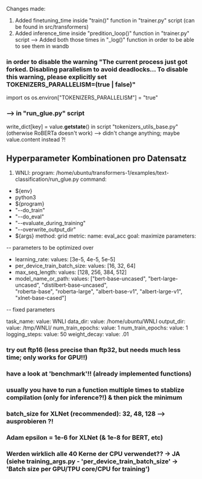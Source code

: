 Changes made:

1) Added finetuning_time inside "train()" function in "trainer.py" script (can be found in src/transformers)
2) Added inference_time inside "predition_loop()" function in "trainer.py" script
--> Added both those times in "_log()" function in order to be able to see them in wandb

### in order to disable the warning "The current process just got forked. Disabling parallelism to avoid deadlocks... To disable this warning, please explicitly set TOKENIZERS_PARALLELISM=(true | false)"
import os
os.environ["TOKENIZERS_PARALLELISM"] = "true"
### --> in "run_glue.py" script

write_dict[key] = value.__getstate__() in script "tokenizers_utils_base.py" (otherwise RoBERTa doesn't work)
--> didn't change anything; maybe value.content instead ?!

## Hyperparameter Kombinationen pro Datensatz

1) WNLI:
  program: /home/ubuntu/transformers-1/examples/text-classification/run_glue.py
command:
  - ${env}
  - python3
  - ${program}
  - "--do_train" 
  - "--do_eval" 
  - "--evaluate_during_training" 
  - "--overwrite_output_dir"
  - ${args}
method: grid
metric:
  name: eval_acc
  goal: maximize
parameters:
  
  -- parameters to be optimized over
  
  - learning_rate:
      values: [3e-5, 4e-5, 5e-5]
  - per_device_train_batch_size:
      values: [16, 32, 64]
  - max_seq_length:
      values: [128, 256, 384, 512]
  - model_name_or_path:
      values: ["bert-base-uncased", "bert-large-uncased", 
      "distilbert-base-uncased",  
      "roberta-base", "roberta-large",
      "albert-base-v1", "albert-large-v1",
      "xlnet-base-cased"]
  
  -- fixed parameters
  
  task_name: 
    value: WNLI
  data_dir: 
    value: /home/ubuntu/WNLI 
  output_dir: 
    value: /tmp/WNLI/
  num_train_epochs:
    value: 1
  num_train_epochs:
    value: 1
  logging_steps:
    value: 50
  weight_decay:
    value: .01
    
    
### try out ftp16 (less precise than ftp32, but needs much less time; only works for GPU!!)

### have a look at 'benchmark'!! (already implemented functions)
### usually you have to run a function multiple times to stablize compilation (only for inference?!) & then pick the minimum

### batch_size for XLNet (recommended): 32, 48, 128 --> ausprobieren ?!
### Adam epsilon = 1e-6 for XLNet (& 1e-8 for BERT, etc)

### Werden wirklich alle 40 Kerne der CPU verwendet?? -> JA (siehe training_args.py - 'per_device_train_batch_size' -> 'Batch size per GPU/TPU core/CPU for training')
